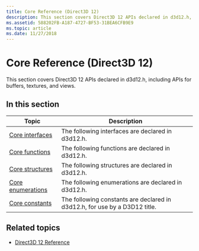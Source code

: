 ```yaml
---
title: Core Reference (Direct3D 12)
description: This section covers Direct3D 12 APIs declared in d3d12.h, including APIs for buffers, textures, and views.
ms.assetid: 588202FB-A187-4727-BF53-31BEA6CFB9E9
ms.topic: article
ms.date: 11/27/2018
---
```


# Core Reference (Direct3D 12)

This section covers Direct3D 12 APIs declared in d3d12.h, including APIs for buffers, textures, and views.

## In this section

| Topic | Description |
|-|-|
| [Core interfaces](direct3d-12-interfaces.md) | The following interfaces are declared in d3d12.h. |
| [Core functions](direct3d-12-functions.md) | The following functions are declared in d3d12.h. |
| [Core structures](direct3d-12-structures.md) | The following structures are declared in d3d12.h. |
| [Core enumerations](direct3d-12-enumerations.md) | The following enumerations are declared in d3d12.h. |
| [Core constants](constants.md) | The following constants are declared in d3d12.h, for use by a D3D12 title. |

## Related topics

* [Direct3D 12 Reference](direct3d-12-reference.md)
